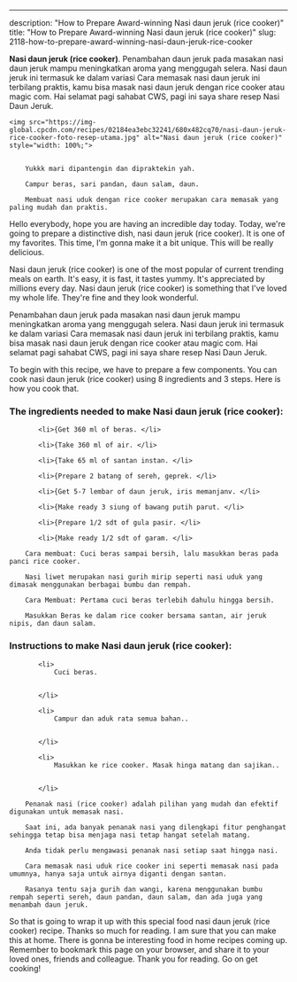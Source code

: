 ---
description: "How to Prepare Award-winning Nasi daun jeruk (rice cooker)"
title: "How to Prepare Award-winning Nasi daun jeruk (rice cooker)"
slug: 2118-how-to-prepare-award-winning-nasi-daun-jeruk-rice-cooker

<p>
	<strong>Nasi daun jeruk (rice cooker)</strong>. 
	Penambahan daun jeruk pada masakan nasi daun jeruk mampu meningkatkan aroma yang menggugah selera. Nasi daun jeruk ini termasuk ke dalam variasi Cara memasak nasi daun jeruk ini terbilang praktis, kamu bisa masak nasi daun jeruk dengan rice cooker atau magic com. Hai selamat pagi sahabat CWS, pagi ini saya share resep Nasi Daun Jeruk.
</p>
<p>
	
	<img src="https://img-global.cpcdn.com/recipes/02184ea3ebc32241/680x482cq70/nasi-daun-jeruk-rice-cooker-foto-resep-utama.jpg" alt="Nasi daun jeruk (rice cooker)" style="width: 100%;">
	
	
		Yukkk mari dipantengin dan dipraktekin yah.
	
		Campur beras, sari pandan, daun salam, daun.
	
		Membuat nasi uduk dengan rice cooker merupakan cara memasak yang paling mudah dan praktis.
	
</p>
<p>
	Hello everybody, hope you are having an incredible day today. Today, we're going to prepare a distinctive dish, nasi daun jeruk (rice cooker). It is one of my favorites. This time, I'm gonna make it a bit unique. This will be really delicious.
</p>
	
<p>
	Nasi daun jeruk (rice cooker) is one of the most popular of current trending meals on earth. It's easy, it is fast, it tastes yummy. It's appreciated by millions every day. Nasi daun jeruk (rice cooker) is something that I've loved my whole life. They're fine and they look wonderful.
</p>
<p>
	Penambahan daun jeruk pada masakan nasi daun jeruk mampu meningkatkan aroma yang menggugah selera. Nasi daun jeruk ini termasuk ke dalam variasi Cara memasak nasi daun jeruk ini terbilang praktis, kamu bisa masak nasi daun jeruk dengan rice cooker atau magic com. Hai selamat pagi sahabat CWS, pagi ini saya share resep Nasi Daun Jeruk.
</p>

<p>
To begin with this recipe, we have to prepare a few components. You can cook nasi daun jeruk (rice cooker) using 8 ingredients and 3 steps. Here is how you cook that.
</p>

<h3>The ingredients needed to make Nasi daun jeruk (rice cooker):</h3>

<ol>
	
		<li>{Get 360 ml of beras. </li>
	
		<li>{Take 360 ml of air. </li>
	
		<li>{Take 65 ml of santan instan. </li>
	
		<li>{Prepare 2 batang of sereh, geprek. </li>
	
		<li>{Get 5-7 lembar of daun jeruk, iris memanjanv. </li>
	
		<li>{Make ready 3 siung of bawang putih parut. </li>
	
		<li>{Prepare 1/2 sdt of gula pasir. </li>
	
		<li>{Make ready 1/2 sdt of garam. </li>
	
</ol>
<p>
	
		Cara membuat: Cuci beras sampai bersih, lalu masukkan beras pada panci rice cooker.
	
		Nasi liwet merupakan nasi gurih mirip seperti nasi uduk yang dimasak menggunakan berbagai bumbu dan rempah.
	
		Cara Membuat: Pertama cuci beras terlebih dahulu hingga bersih.
	
		Masukkan Beras ke dalam rice cooker bersama santan, air jeruk nipis, dan daun salam.
	
</p>

<h3>Instructions to make Nasi daun jeruk (rice cooker):</h3>

<ol>
	
		<li>
			Cuci beras.
			
			
		</li>
	
		<li>
			Campur dan aduk rata semua bahan..
			
			
		</li>
	
		<li>
			Masukkan ke rice cooker. Masak hinga matang dan sajikan..
			
			
		</li>
	
</ol>

<p>
	
		Penanak nasi (rice cooker) adalah pilihan yang mudah dan efektif digunakan untuk memasak nasi.
	
		Saat ini, ada banyak penanak nasi yang dilengkapi fitur penghangat sehingga tetap bisa menjaga nasi tetap hangat setelah matang.
	
		Anda tidak perlu mengawasi penanak nasi setiap saat hingga nasi.
	
		Cara memasak nasi uduk rice cooker ini seperti memasak nasi pada umumnya, hanya saja untuk airnya diganti dengan santan.
	
		Rasanya tentu saja gurih dan wangi, karena menggunakan bumbu rempah seperti sereh, daun pandan, daun salam, dan ada juga yang menambah daun jeruk.
	
</p>

<p>
	So that is going to wrap it up with this special food nasi daun jeruk (rice cooker) recipe. Thanks so much for reading. I am sure that you can make this at home. There is gonna be interesting food in home recipes coming up. Remember to bookmark this page on your browser, and share it to your loved ones, friends and colleague. Thank you for reading. Go on get cooking!
</p>
